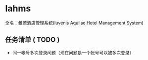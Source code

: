 # Iahms
全名：雏莺酒店管理系统(Iuvenis Aquilae Hotel Management System)

## 任务清单 ( TODO )
* 同一帐号多次登录问题（现在问题是一个帐号可以被多次登录）